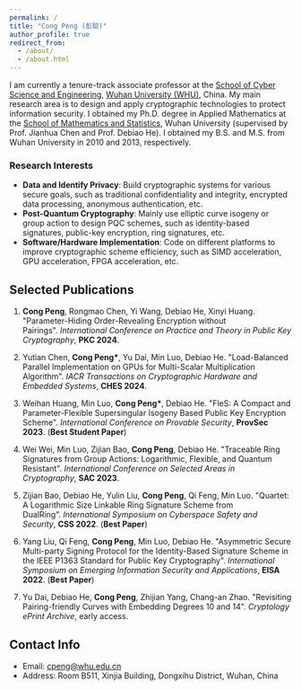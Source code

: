 ```yaml
---
permalink: /
title: "Cong Peng (彭聪)"
author_profile: true
redirect_from: 
  - /about/
  - /about.html
---
```


I am currently a tenure-track associate professor at the [School of Cyber Science and Engineering](https://cse.whu.edu.cn/), [Wuhan University (WHU)](https://en.whu.edu.cn/), China. My main research area is to design and apply cryptographic technologies to protect information security. I obtained my Ph.D. degree in Applied Mathematics at the [School of Mathematics and Statistics](https://maths.whu.edu.cn/), Wuhan University (supervised by Prof. Jianhua Chen and Prof. Debiao He). I obtained my B.S. and M.S. from Wuhan University in 2010 and 2013, respectively.  

### Research Interests

 - **Data and Identify Privacy**: Build cryptographic systems for various secure goals, such as traditional confidentiality and integrity, encrypted data processing, anonymous authentication, etc.
 - **Post-Quantum Cryptography**: Mainly use elliptic curve isogeny or group action to design PQC schemes, such as identity-based signatures, public-key encryption, ring signatures, etc.
 - **Software/Hardware Implementation**: Code on different platforms to improve cryptographic scheme efficiency, such as SIMD acceleration, GPU acceleration, FPGA acceleration, etc.

## Selected Publications

1. **Cong Peng**, Rongmao Chen, Yi Wang, Debiao He, Xinyi Huang. "Parameter-Hiding Order-Revealing Encryption without Pairings". _International Conference on Practice and Theory in Public Key Cryptography_, **PKC 2024**.

2. Yutian Chen, **Cong Peng\***, Yu Dai, Min Luo, Debiao He. "Load-Balanced Parallel Implementation on GPUs for Multi-Scalar Multiplication Algorithm". _IACR Transactions on Cryptographic Hardware and Embedded Systems_, **CHES 2024**.

3. Weihan Huang, Min Luo, **Cong Peng\***, Debiao He. "FleS: A Compact and Parameter-Flexible Supersingular Isogeny Based Public Key Encryption Scheme". _International Conference on Provable Security_, **ProvSec 2023**. (**Best Student Paper**)

4. Wei Wei, Min Luo, Zijian Bao, **Cong Peng**, Debiao He. "Traceable Ring Signatures from Group Actions: Logarithmic, Flexible, and Quantum Resistant". _International Conference on Selected Areas in Cryptography_, **SAC 2023**.

5. Zijian Bao, Debiao He, Yulin Liu, **Cong Peng**, Qi Feng, Min Luo. "Quartet: A Logarithmic Size Linkable Ring Signature Scheme from DualRing". _International Symposium on Cyberspace Safety and Security_, **CSS 2022**. (**Best Paper**)

6. Yang Liu, Qi Feng, **Cong Peng**, Min Luo, Debiao He. "Asymmetric Secure Multi-party Signing Protocol for the Identity-Based Signature Scheme in the IEEE P1363 Standard for Public Key Cryptography". _International Symposium on Emerging Information Security and Applications_, **EISA 2022**. (**Best Paper**)

7. Yu Dai, Debiao He, **Cong Peng**, Zhijian Yang, Chang-an Zhao. "Revisiting Pairing-friendly Curves with Embedding Degrees 10 and 14". _Cryptology ePrint Archive_, early access.

## Contact Info

 - Email: cpeng@whu.edu.cn
 - Address: Room B511, Xinjia Building, Dongxihu District, Wuhan, China